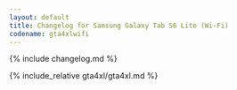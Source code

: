 ```yaml
---
layout: default
title: Changelog for Samsung Galaxy Tab S6 Lite (Wi-Fi)
codename: gta4xlwifi
---
```


{% include changelog.md %}

{% include_relative gta4xl/gta4xl.md %}
